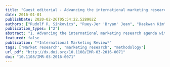 ```yaml
---
title: "Guest editorial - Advancing the international marketing research agenda with innovative methodologies - An introduction"
date: 2016-01-01
publishDate: 2020-02-26T05:54:22.528902Z
authors: ["Rudolf R. Sinkovics", "Ruey-Jer 'Bryan' Jean", "Daekwan Kim"]
publication_types: ["2"]
abstract: "1. Advancing the international marketing research agenda with innovative methodologies – an introduction  1.1. About the special issue  The theme \"Advancing the international marketing research agenda with innovative methodologies” emerged out of a realisation that significant progress in and around methodologies in international marketing requires systematic checks, stock-take exercises and reflection in terms of where we are and where we are (to be) going. There is a realisation that \"international” research has become common practice in the domain of business and marketing (Cadogan, 2010; Malhotra et al., 1996), yet, there the utilisation of appropriate procedures may not always be satisfactory. Data are frequently collected and analysed at multiple levels (Oliveira et al., 2012), cross-cultural equivalence tests prove unsatisfactory and fall short of desired comparability thresholds (Salzberger and Sinkovics, 2006; Steenkamp and Baumgartner, 1998) and response-rates are plummeting because researchers are cramming too much into their studies and respondents’ fatigue is stretched to its limits (Dillman et al., 1993).  The rise of emerging markets, due to their significant institutional difference from the developed markets, further heightens these conceptual and methodological challenges. Questions arise regarding large bodies of existing literature and how these translate into applicable and actionable research questions for emerging market contexts. For instance, how to make sense of internationalisation research and how to synthesise findings with a view to their suitability for emerging markets? Further, company capabilities are likely to be shaped within business groups and networks and thus social network analysis may become increasingly relevant for conceptual and methodological reasons (Borgatti et al., 2013). These approaches may be particularly useful when studying internationalisation processes of SMEs. How much can advanced methods of systematic analysis help us to reach a consensual understanding out of vastly diverging bodies of work (Borenstein et al., 2009). Advanced research methodologies also push us to tackle new marketing issues and develop new theories for these markets (Burgess and Steenkamp, 2006, 2013; Sheth, 2011). For example, qualitative research methods may be more suitable than quantitative methods to explore the effects of institutions on consumers and organisations at the individual and group level (Burgess and Steenkamp, 2006; Ingenbleek et al., 2013). Significant within-country-heterogeneity in emerging markets may challenge traditional data analysis methods such as measurement invariance and level of analysis. To this end, methods such as finite mixture model and multilevel analysis have been proposed to help remedy these deficiencies (Burgess and Steenkamp, 2006; Peterson et al., 2012).  There is much pressure on the research community to diversify research methodologies (Nakata and Huang, 2005). This special issue was set up with a view of pushing the frontiers regarding rigour and trustworthiness (Sinkovics et al., 2008), for the sake of clearer conceptualisations and perspectives on the real problems underlying these phenomena. We further invited submissions around emerging new themes such as multilevel modelling, meta-analytic techniques, big data, etc. However, few of the submissions received addressed these emerging topics. We see this as an opportunity for future research rather than a limitation. Research that refines our understanding of practices/methodologies in international marketing research will continue to be of relevance in the years to come. The advancement of methodologies is a continuous process, and practices and favourable approaches shift over time. To this end, future methodology focused special issues will have to capture such emerging topics.  1.2. Overview of the papers  The papers in this special issue fall in broadly three categories. The first two papers contribute to the theoretical elements of methodological advancement. Two following papers deal with partial least square structural equation modelling (PLS-SEM) and the last three papers address various methodological concerns that exist in primary data collection process, one of these related to qualitative methodology, the latter two papers focusing on survey methodology.  The paper by Noemi Sinkovics is entitled \"Enhancing the foundations for theorising through bibliometric mapping” and builds on the \"publish and perish” phenomenon and the pressure of scholars for a share of voice and ideas in an increasingly crowded publication space. The author examines techniques that can help researchers to effectively and efficiently navigate large bodies of publications and help to build solid foundations for high-quality theorising. With a specific focus on a set of journal articles connected to ethics in (international) marketing research, the author explores the software tools VOSviewer software, a package that helps with the visualisation of bodies of literature, and QSR NVivo, a computer assisted qualitative data analysis software that helps to dig deeper and explore specific themes identified through the visualisation tool. The specific contribution of this paper to the special issue is the fact that it provides guidance for the improvement of idea generation, conceptualisation and problem identification stage of the scholarly paper writing process. Most of the methodological advancements found in the literature and certainly also in this special issue usually address methodological issues that are pertaining to the methodological execution itself.  The second paper by Sven Feurer, Elisa Baumbach and Arch G. Woodside, \"Applying configurational theory to build a typology of ethnocentric consumers”, is set against a very specific debate in the international marketing literature, related to consumer ethnocentric behaviours of consumers and inconsistencies with regard to its antecedents. The methodological contribution of this paper rests in the application of fuzzy-set qualitative comparative analysis (fsQCA) of consumer survey data and the efforts to contrast the fsQCA findings with traditional statistical hypotheses testing via multiple regression analysis. Their study has implications for the specific literature domain of consumer ethnocentrism and its distinct types, but perhaps more importantly for this special issue, it shows how fsQCA as an increasingly popular methodology can add value to substantiate findings that have previously been corroborated via more traditional methodological approaches.  The third paper in this special issue by Nicole Franziska Richter, Rudolf R. Sinkovics, Christian M. Ringle and Christopher Schlägel is employing \"A critical look at the use of SEM in international business research”. With the development and advancement of new software tools such as SmartPLS the methodology has experienced a new awakening and recognition in various business and management fields. The paper recognises that the covariance-based SEM approach is still dominant in international marketing, but due to the field’s dynamic nature and the sometimes early stage of theory development may benefit from a PLS-SEM approach. The study critically reviews the application of SEM techniques in the field, analyses research objectives and methodology choices, and assesses whether the papers follow best practices outlined in the literature. The value of the paper and its distinctive contribution to this special issue rests with the practical guidelines for making better choices concerning an appropriate SEM approach. The paper not only reviews existing practices in the international business and marketing literature, but also points out problems in previous studies with concrete recommendations for better practice.  Jörg Henseler, Christian M. Ringle and Marko Sarstedt are key contributors and at the forefront to the advancement of PLS methodology as well as software tools. They carry out pioneering work that has led to significant shifts in conversations in the methodology space. The forth paper in this issue is entitled \"Testing measurement invariance of composites using partial least squares” and addresses an unresolved issue of measurement, specifically when traditional common-factor models and reflective measurement are not used or applicable. Composite models follow a different philosophy of measurement and are dominant in variance-based SEM. The authors offer a novel three-step procedure to analyse the measurement invariance of composite models (MICOM) when using variance-based SEM, such as PLS path modelling. They test their approach in a simulation study and show that this MICOM procedure is very suitable to analyse the measurement invariance in PLS applications. Effectively, researchers in international marketing and other disciplines will have to consider this procedure and assessment, before any meaningful multigroup analyses can be undertaken.  The fifth paper by Elfriede Penz and Erich Kirchler shifts the focus on \"Households in international marketing research: Vienna Diary Technique (VDT) as a method to investigate decision dynamics”. The paper complements the rest of the papers in the special issue as it introduces the Vienna Diary Technique, a relatively time and resource-intensive methodology which is of qualitative nature. This technique has a particular power in research situations when rather small samples are concerned and detailed insights regarding everyday consumption choices and decision making are required. The methodology allows for dyadic analyses of decision makers and their and keeping track of everyday decision making. Penz and Kirchler illustrate in their business partners paper the particular suitability of this methodology in a transition economy context. They outline specifics regarding culture and embeddedness of decision making and thus establish the suitability of this methodology in growth areas or \"rising power” markets.  Sanna Sintonen, Anssi Tarkiainen, John W. Cadogan, Olli Kuivalainen, Nick Lee and Sanna Sundqvist are concerned with \"Cross-country cross-survey design in international marketing research: the role of input data in multiple imputation”. This is a highly pertinent issue in international marketing research, which is concerned with collecting data from different countries. An apparent challenge arises from missing data and invariance of the scales used. The solutions for these problems might lay in shorter questionnaires and imputation of missing data. The authors propose and evaluate three different imputation approaches with varying breadth and number of variables used for imputing the missing data to deal with the challenge of cross-country cross-survey designs. Their findings show that the imputation that takes into account the invariance structures of the joint items used in imputation (previously neglected perspective) gives the best results (i.e. most accurate inferences about statistical significance of the covariances), suggesting that using knowledge on between country measurement qualities may improve the imputation results. This simultaneously reduces the amount of data used for imputation, however, and the authors conclude that further (e.g. simulation based) research is needed to find the best methods for cross-country/cross-survey research.  The final paper in this special issue is offered by Ruey-Jer \"Bryan” Jean, Ziliang Deng, Daekwan Kim and Xiaohui Yuan. The paper is entitled \"Assessing endogeneity issues in international marketing research” and makes a unique contribution as this study is one of the first to discuss the endogeneity issue specifically in international marketing research. In doing so, the study elaborates on the origins and consequences of the three most frequently confronted sources of endogeneity in IM research, offering several statistical methods and procedural remedies to address endogeneity for future IM research including some potential approaches in SEM. Given that the topic is drawing attention from the researchers recently, this paper makes important contributions to the international marketing domain by recognising the potential issue associated with endogeneity and offering future directions.  Rudolf R. Sinkovics - Alliance Manchester Business School, The University of Manchester, Manchester, UK and Lappeenranta University of Technology, Lappeenranta, Finland  Ruey-Jer \"Bryan” Jean - National Chengchi University, Taipei, Taiwan  Daekwan Kim - Florida State University, Tallahassee, Florida, USA  Acknowledgement  Special thanks go to the editor of International Marketing Review, John W. Cadogan, Loughborough University, and Martyn Lawrence, Emerald Publishing for supporting this special issue. Furthermore, the authors are indebted to colleagues who were prepared to invest time and effort to review the papers submitted and work with these through various rounds of revisions. Their contribution has been vital to the development of the papers and to the overall coherence of this special volume. The reviewers are listed in alphabetical order: Ibranhim Abosag, SOAS, UK; Eva Alfoldi, University of Bradford, UK; Matt Allen, The University of Manchester, UK; Edward Bruning, University of Manitoba, CA; Francisco Jose Castillo Molina, University of Murcia, ES; Gabriel Cepeda, Universidad de Sevilla, ES; Umair Choksy, The University of Manchester, UK; David Crick, Victoria University, NZ; Sarah De Meulenaer, University of Antwerp, BE; Nathalie Dens, University of Antwerp, Belgium; Dahlia El-Manstrly, University of Edinburgh, UK; John Ford, Old Dominion University, USA; Siggi Gudergan, University of Newcastle, AU; Amjad Hadjikhani, Uppsala University, SE; Joe Hair, Kennesaw State University, USA; Xinming He, Durham University, UK; Jörg Henseler, University of Twente, NL; Bryan Hochstein, Florida State University, USA; Michael Höck, Technische Universität Bergakademie Freiberg, DE; Gang Ok Jung, Hannam University, KR; Kathy Keeling, The University of Manchester, UK; Zaheer Khan, Sheffield University, UK; Yusuf Kurt, The University of Manchester, UK; Peter Magnusson, Florida International University, USA; Rod McNaughton, University of Auckland, NZ; Ursula Ott, Loughborough University, UK; Elfriede Penz, Vienna University of Economics and Business, AT; Pia Polsa, Hanken School, SE; Riliang Qu, Central University of Finance and Economics, CN; Christopher Richardson, Universiti Sains Malaysia, MY; Salman Saleem, The University of Vaasa, Fi; Marko Sarstedt, Otto von Guericke Universität Magdeburg, DE; Noemi Sinkovics, The University of 325 Guest editorial Manchester, UK; Bruce William Stening, Peking University, CN; Nees Jan van Eck, Leiden University, NL; Irena Vida, University of Ljubljana, SI; Elizabeth Wilson, Suffolk University, USA; Mo Yamin, The University of Manchester, UK; Xiahui Yuan, Renmin University of China, CN; Cherrie Zhu, Monash University, AU.  References  Borenstein, M., Hedges, L.V., Higgins, J. and Rothstein, H.R. (2009), Introduction to Meta-analysis, John Wiley & Sons, Chichester  Borgatti, S.P., Everett, M.G. and Johnson, J.C. (2013), Analyzing Social Networks, Sage Publications, London  Burgess, S.M. and Steenkamp, J.-B.E.M. (2006), \"Marketing renaissance: how research in emerging markets advances marketing science and practice”, International Journal of Research in Marketing, Vol. 23 No. 4, pp. 337-356. doi: 10.1016/j.ijresmar.2006.08.001  Burgess, S.M. and Steenkamp, J.-B.E.M. (2013), \"Editorial: introduction to the special issue on marketing in emerging markets”, International Journal of Research in Marketing, Vol. 30 No. 1, pp. 1-3. doi: 10.1016/j.ijresmar.2013.01.001  Cadogan, J. (2010), \"Comparative, cross-cultural, and cross-national research: a comment on good and bad practice”, International Marketing Review, Vol. 27 No. 6, pp. 601-605. doi: 10.1108/02651331011088245  Dillman, D.A., Sinclair, M.D. and Clark, J.R. (1993), \"Effects of questionnaire length, respondent-friendly design, and a difficult question on response rates for occupant-addressed census mail surveys”, Public Opinion Quarterly, Vol. 57 No. 3, pp. 289-304. doi: 10.1086/269376  Ingenbleek, P.T.M., Tessema, W.K. and van Trijp, H.C.M. (2013), \"Conducting field research in subsistence markets, with an application to market orientation in the context of Ethiopian pastoralists”, International Journal of Research in Marketing, Vol. 30 No. 1, pp. 83-97. doi: 10.1016/j.ijresmar.2012.11.003  Malhotra, N.K., Agarwal, J. and Peterson, M. (1996), \"Methodological issues in cross-cultural marketing research: a state-of-the-art review”, International Marketing Review, Vol. 13 No. 5, pp. 7-43. doi: 10.1108/02651339610131379  Nakata, C. and Huang, Y. (2005), \"Progress and promise: the last decade of international marketing research”, Journal of Business Research, Vol. 58 No. 5, pp. 611-618. doi: 10.1016/j.jbusres.2003.10.001  Oliveira, J.S., Cadogan, J.W. and Souchon, A. (2012), \"Level of analysis in export performance research”, International Marketing Review, Vol. 29 No. 1, pp. 114-127. doi: 10.1108/02651331211201561  Peterson, M.F., Arregle, J.-L. and Martin, X. (2012), \"Multilevel models in international business research”, Journal of International Business Studies, Vol. 43 No. 5, pp. 451-457. doi: 10.1057/jibs.2011.59.  Salzberger, T. and Sinkovics, R.R. (2006), \"Reconsidering the problem of data equivalence in international marketing research: contrasting approaches based on CFA and the Rasch model for measurement”, International Marketing Review, Vol. 23 No. 4, pp. 390-417. doi: 10.1108/02651330610678976  Sheth, J.N. (2011), \"Impact of emerging markets on marketing: rethinking existing perspectives and practices”, Journal of Marketing, Vol. 75 No. 4, pp. 166-182. doi: 10.1509/jmkg.75.4.166  Sinkovics, R.R., Penz, E. and Ghauri, P.N. (2008), \"Enhancing the trustworthiness of qualitative research in international business”, Management International Review, Vol. 48 No. 6, pp. 689-714. doi: 10.1007/s11575-008-0103-z  Steenkamp, J.-B.E.M. and Baumgartner, H. (1998), \"Assessing measurement invariance in cross-national consumer research”, Journal of Consumer Research, Vol. 25 No. 1, pp. 78-90. doi: 10.1086/209528"
featured: false
publication: "*International Marketing Review*"
tags: ["Market research", "marketing research", "methodology"]
url_pdf: "http://dx.doi.org/10.1108/IMR-03-2016-0071"
doi: "10.1108/IMR-03-2016-0071"
---
```


